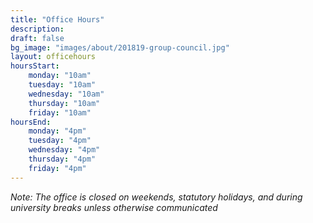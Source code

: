 ```yaml
---
title: "Office Hours"
description: 
draft: false
bg_image: "images/about/201819-group-council.jpg"
layout: officehours
hoursStart:
    monday: "10am"
    tuesday: "10am"
    wednesday: "10am"
    thursday: "10am"
    friday: "10am"
hoursEnd:
    monday: "4pm"
    tuesday: "4pm"
    wednesday: "4pm"
    thursday: "4pm"
    friday: "4pm"
---
```


*Note: The office is closed on weekends, statutory holidays, and during university breaks unless otherwise communicated*